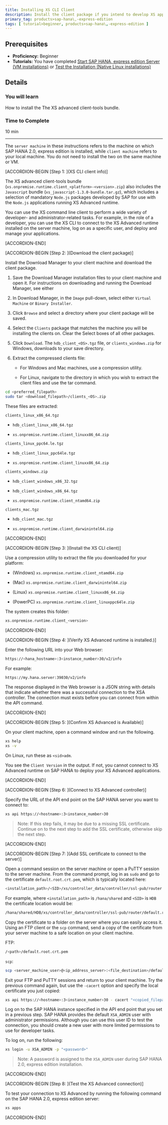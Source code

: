 ```yaml
---
title: Installing XS CLI Client
description: Install the client package if you intend to develop XS applications on a machine that will not have a local SAP HANA 2.0, express edition installation. The clients let you access SAP HANA 2.0, express edition from your client machine.
primary_tag: products>sap-hana\,-express-edition
tags: [ tutorial>beginner, products>sap-hana\,-express-edition ]
---
```


<!-- loioa0fb36b2aebf4b6fbda0564d5e8e58c5 -->

## Prerequisites
 - **Proficiency:** Beginner
 - **Tutorials:** You have completed [Start SAP HANA, express edition Server (VM installations)](http://www.sap.com/developer/tutorials/hxe-ua-getting-started-vm.html) or [Test the Installation (Native Linux installations)](http://www.sap.com/developer/tutorials/hxe-ua-test-binary.html)

## Details
### You will learn
How to install the The XS advanced client-tools bundle.

### Time to Complete
10 min

---

The `server machine` in these instructions refers to the machine on which SAP HANA 2.0, express edition is installed, while `client machine` refers to your local machine. You do not need to install the two on the same machine or VM.

[ACCORDION-BEGIN [Step 1: ](XS CLI client info)]

The XS advanced client-tools bundle (`xs.onpremise.runtime.client_<platform>-<version>.zip`) also includes the `Javascript` bundle (`xs_javascript-1.3.0-bundle.tar.gz`), which includes a selection of mandatory `Node.js` packages developed by SAP for use with the `Node.js` applications running XS Advanced runtime.

You can use the XS command line client to perform a wide variety of developer- and administrator-related tasks. For example, in the role of a developer, you can use the XS CLI to connect to the XS Advanced runtime installed on the server machine, log on as a specific user, and deploy and manage your applications.

[ACCORDION-END]

[ACCORDION-BEGIN [Step 2: ](Download the client package)]

Install the Download Manager to your client machine and download the client package.

1.  Save the Download Manager installation files to your client machine and open it. For instructions on downloading and running the Download Manager, see either

2.  In Download Manager, in the `Image` pull-down, select either `Virtual Machine` or `Binary Installer`.

3.  Click `Browse` and select a directory where your client package will be saved.

4.  Select the `Clients` package that matches the machine you will be installing the clients on. Clear the Select boxes of all other packages.

5.  Click `Download`. The `hdb_client_<OS>.tgz` file, or `clients_windows.zip` for Windows, downloads to your save directory.

6.  Extract the compressed clients file:

    -   For Windows and Mac machines, use a compression utility.

    -   For Linux, navigate to the directory in which you wish to extract the client files and use the tar command.

```bash
cd <preferred_filepath>
sudo tar <download_filepath>/clients_<OS>.zip
```

These files are extracted:

`clients_linux_x86_64.tgz`

-   `hdb_client_linux_x86_64.tgz`

-   `xs.onpremise.runtime.client_linuxx86_64.zip`


`clients_linux_ppc64.le.tgz`

-   `hdb_client_linux_ppc64le.tgz`

-   `xs.onpremise.runtime.client_linuxx86_64.zip`


`clients_windows.zip`

-   `hdb_client_windows_x86_32.tgz`

-   `hdb_client_windows_x86_64.tgz`

-   `xs.onpremise.runtime.client_ntamd64.zip`


`clients_mac.tgz`

-   `hdb_client_mac.tgz`

-   `xs.onpremise.runtime.client_darwinintel64.zip`


[ACCORDION-END]

[ACCORDION-BEGIN [Step 3: ](Install the XS CLI client)]

Use a compression utility to extract the file you downloaded for your platform:

-   (Windows) `xs.onpremise.runtime.client_ntamd64.zip`

-   (Mac) `xs.onpremise.runtime.client_darwinintel64.zip`

-   (Linux) `xs.onpremise.runtime.client_linuxx86_64.zip`

-   (PowerPC) `xs.onpremise.runtime.client_linuxppc64le.zip`


The system creates this folder:

```bash
xs.onpremise.runtime.client_<version>
```

[ACCORDION-END]

[ACCORDION-BEGIN [Step 4: ](Verify XS Advanced runtime is installed.)]

Enter the following URL into your Web browser:

```bash
https://<hana_hostname>:3<instance_number>30/v2/info
```

For example:

```bash
https://my.hana.server:39030/v2/info
```

The response displayed in the Web browser is a JSON string with details that indicate whether there was a successful connection to the XSA controller. The connection must exists before you can connect from within the API command.

[ACCORDION-END]

[ACCORDION-BEGIN [Step 5: ](Confirm XS Advanced is Available)]

On your client machine, open a command window and run the following.

```bash
xs help
xs -v
```

On Linux, run these as `<sid>adm`.

You see the `Client Version` in the output. If not, you cannot connect to XS Advanced runtime on SAP HANA to deploy your XS Advanced applications.

[ACCORDION-END]

[ACCORDION-BEGIN [Step 6: ](Connect to XS Advanced controller)]

Specify the URL of the API end point on the SAP HANA server you want to connect to:

```bash
xs api https://<hostname>:3<instance_number>30
```

> Note:
> If this step fails, it may be due to a missing SSL certificate. Continue on to the next step to add the SSL certificate, otherwise skip the next step.
>
>

[ACCORDION-END]

[ACCORDION-BEGIN [Step 7: ](Add SSL certificate to connect to the server)]

Open a command session on the server machine or open a PuTTY session to the server machine. From the command prompt, log in as `sudo` and go to the certificate `default.root.crt.pem`, which is typically located here:

```bash
<installation_path>/<SID>/xs/controller_data/controller/ssl-pub/router
```

For example, where `<installation_path>` is `/hana/shared` and `<SID>` is `HDB` the certificate location would be:

```bash
/hana/shared/HDB/xs/controller_data/controller/ssl-pub/router/default.root.crt.pem
```

Copy the certificate to a folder on the server where you can easily access it. Using an FTP client or the `scp` command, send a copy of the certificate from your server machine to a safe location on your client machine.

FTP:

```bash
/<path>/default.root.crt.pem
```

`scp`:

```bash
scp <server_machine_user>@<ip_address_server>:<file_destination>/default.root.crt.pem <client_machine_user>@<ip_address_client>:<your_desired_filepath>\
```

Exit your FTP and PuTTY sessions and return to your client machine. Try the previous command again, but use the `-cacert` option and specify the local certificate you just copied:

```bash
xs api https://<hostname>:3<instance_number>30 - cacert "<copied_filepath>/default.root.crt.pem"
```

Log on to the SAP HANA instance specified in the API end point that you set in a previous step. SAP HANA provides the default `XSA_ADMIN` user with administrator permissions. Although you can use this user ID to test the connection, you should create a new user with more limited permissions to use for developer tasks.

To log on, run the following:

```bash
xs login -u XSA_ADMIN -p "<password>"
```

> Note:
> A password is assigned to the `XSA_ADMIN` user during SAP HANA 2.0, express edition installation.
>
>

[ACCORDION-END]

[ACCORDION-BEGIN [Step 8: ](Test the XS Advanced connection)]

To test your connection to XS Advanced by running the following command on the SAP HANA 2.0, express edition server:

```bash
xs apps
```

[ACCORDION-END]
